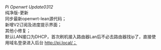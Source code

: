 *Pi Openwrt Update0312*  
纯净版-更新  
同步最新openwrt-lean源代码；  
新增V2订阅及进度提示界面；  
其他小修复；  
默认LAN接口为DHCP，首次刷机接入路由器Lan后不必去路由器找ip了，直接使用域名登录进入后台 http://pi.local/；  
